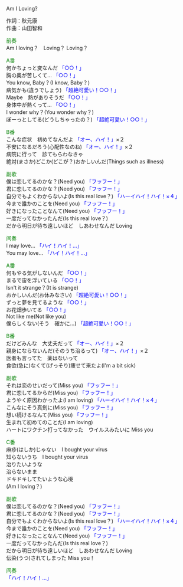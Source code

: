 Am I Loving?  
  
作詞：秋元康  
作曲：山田智和  
  
<font color=green>前奏</font>  
Am I loving？　Loving？ Loving？  
  
<font color=green>A番</font>   
何かちょっと変なんだ <font color=blue>「○○！」</font>   
胸の奥が苦しくて… <font color=blue>「○○！」</font>   
You know, Baby？(I know, Baby？)  
病気かも(違うでしょう) <font color=blue>「超絶可愛い！○○！」</font>   
Maybe　熱がありそうだ <font color=blue>「○○！」</font>   
身体中が熱くって… <font color=blue>「○○！」</font>   
I wonder why？(You wonder why？)  
ぼーっとしてる(どうしちゃったの？) <font color=blue>「超絶可愛い！○○！」</font>    
  
<font color=green>B番</font>   
こんな症状　初めてなんだよ <font color=blue>「オー、ハイ！」</font>×２   
不安になるだろう(心配性なのね) <font color=blue>「オー、ハイ！」</font>×２   
病院に行って　診てもらわなきゃ  
絶対(まさか)どこか(どこが？)おかしいんだ(Things such as illness)  
  
<font color=green>副歌</font>   
僕は恋してるのかな？(Need you) <font color=blue>「フッフー！」</font>   
君に恋してるのかな？(Need you) <font color=blue>「フッフー！」</font>   
自分でもよくわからないよ(Is this real love？) <font color=blue>「ハーイハイ！ハイ！×４」</font>   
今まで誰かのことを(Need you) <font color=blue>「フッフー！」</font>   
好きになったことなんて(Need you) <font color=blue>「フッフー！」</font>   
一度だってなかったんだ(Is this real love？)  
だから明日が待ち遠しいほど　しあわせなんだ Loving  
  
<font color=green>间奏</font>   
I may love... <font color=blue>「ハイ！ハイ！…」</font>   
You may love... <font color=blue>「ハイ！ハイ！…」</font>   
  
<font color=green>A番</font>   
何もやる気がしないんだ <font color=blue>「○○！」</font>   
まるで宙を浮いている <font color=blue>「○○！」</font>   
Isn't it strange？(It is strange)  
おかしいんだ(お休みなさい) <font color=blue>「超絶可愛い！○○！」</font>   
ずっと夢を見てるような <font color=blue>「○○！」</font>   
お花畑歩いてる <font color=blue>「○○！」</font>   
Not like me(Not like you)  
僕らしくない(そう　確かに…) <font color=blue>「超絶可愛い！○○！」</font>   
  
<font color=green>B番</font>   
だけどみんな　大丈夫だって <font color=blue>「オー、ハイ！」</font>×２   
親身にならないんだ(そのうち治るって) <font color=blue>「オー、ハイ！」</font>×２   
医者も言ってた　薬はないって  
食欲(急に)なくて(げっそり)痩せて来たよ(I'm a bit sick)  
  
<font color=green>副歌</font>   
それは恋のせいだって(Miss you) <font color=blue>「フッフー！」</font>   
君に恋してるからだ(Miss you) <font color=blue>「フッフー！」</font>   
ようやく原因わかったよ(I am loving) <font color=blue>「ハーイハイ！ハイ！×４」</font>   
こんなにそう真剣に(Miss you) <font color=blue>「フッフー！」</font>   
想い続けるなんて(Miss you) <font color=blue>「フッフー！」</font>   
生まれて初めてのことだ(I am loving)  
ハートにワクチン打ってなかった　ウイルスみたいに Miss you  
  
<font color=green>C番</font>   
麻疹(はしか)じゃない　I bought your virus  
知らないうち　I bought your virus  
治りたいような  
治らないまま  
ドキドキしてたいような心境  
(Am I loving？)  
  
<font color=green>副歌</font>   
僕は恋してるのかな？(Need you) <font color=blue>「フッフー！」</font>   
君に恋してるのかな？(Need you) <font color=blue>「フッフー！」</font>   
自分でもよくわからないよ(Is this real love？) <font color=blue>「ハーイハイ！ハイ！×４」</font>   
今まで誰かのことを(Need you) <font color=blue>「フッフー！」</font>   
好きになったことなんて(Need you) <font color=blue>「フッフー！」</font>   
一度だってなかったんだ(Is this real love？)  
だから明日が待ち遠しいほど　しあわせなんだ Loving  
伝染(うつ)されてしまった Miss you！  
  
<font color=green>间奏</font>   
<font color=blue>「ハイ！ハイ！…」</font>   
